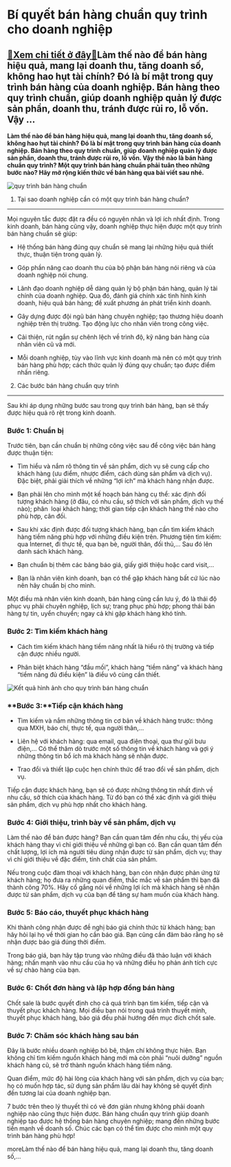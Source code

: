 Bí quyết bán hàng chuẩn quy trình cho doanh nghiệp
==================================================

[:gift:Xem chi tiết ở đây:gift:](https://hddtvn.com/bi-quyet-ban-hang-chuan-quy-trinh-cho-doanh-nghiep/)Làm thế nào để bán hàng hiệu quả, mang lại doanh thu, tăng doanh số, không hao hụt tài chính? Đó là bí mật trong quy trình bán hàng của doanh nghiệp. Bán hàng theo quy trình chuẩn, giúp doanh nghiệp quản lý được sản phẩn, doanh thu, tránh được rủi ro, lỗ vốn. Vậy …
-------------------------------------------------------------------------------------------------------------------------------------------------------------------------------------------------------------------------------------------------------------------------

**Làm thế nào để bán hàng hiệu quả, mang lại doanh thu, tăng doanh số, không hao hụt tài chính? Đó là bí mật trong quy trình bán hàng của doanh nghiệp. Bán hàng theo quy trình chuẩn, giúp doanh nghiệp quản lý được sản phẩn, doanh thu, tránh được rủi ro, lỗ vốn. Vậy thế nào là bán hàng chuẩn quy trình? Một quy trình bán hàng chuẩn phải tuân theo những bước nào? Hãy mở rộng kiến thức về bán hàng qua bài viết sau nhé.**


![quy trình bán hàng chuẩn](https://hddtvn.com/wp-content/uploads/2021/01/720buoc20quy20trinh20ban20hang20hiE1BB87u20quE1BAA320chuyen20nghiep.jpg)


1. Tại sao doanh nghiệp cần có một quy trình bán hàng chuẩn?
------------------------------------------------------------


Mọi nguyên tắc được đặt ra đều có nguyên nhân và lợi ích nhất định. Trong kinh doanh, bán hàng cũng vậy, doanh nghiệp thực hiện được một quy trình bán hàng chuẩn sẽ giúp:




* Hệ thống bán hàng đúng quy chuẩn sẽ mang lại những hiệu quả thiết thực, thuận tiện trong quản lý.

* Góp phần nâng cao doanh thu của bộ phận bán hàng nói riêng và của doanh nghiệp nói chung.

* Lãnh đạo doanh nghiệp dễ dàng quản lý bộ phận bán hàng, quản lý tài chính của doanh nghiệp. Qua đó, đánh giá chính xác tình hình kinh doanh, hiệu quả bán hàng; đề xuất phương án phát triển kinh doanh.

* Gây dựng được đội ngũ bán hàng chuyên nghiệp; tạo thương hiệu doanh nghiệp trên thị trường. Tạo động lực cho nhân viên trong công việc.

* Cải thiện, rút ngắn sự chênh lệch về trình độ, kỹ năng bán hàng của nhân viên cũ và mới.

* Mỗi doanh nghiệp, tùy vào lĩnh vực kinh doanh mà nên có một quy trình bán hàng phù hợp; cách thức quản lý đúng quy chuẩn; tạo được điểm nhấn riêng.



2. Các bước bán hàng chuẩn quy trình
------------------------------------


Sau khi áp dụng những bước sau trong quy trình bán hàng, bạn sẽ thấy được hiệu quả rõ rệt trong kinh doanh.


### Bước 1: Chuẩn bị


Trước tiên, bạn cần chuẩn bị những công việc sau để công việc bán hàng được thuận tiện:




* Tìm hiểu và nắm rõ thông tin về sản phẩm, dịch vụ sẽ cung cấp cho khách hàng (ưu điểm, nhược điểm, cách dùng sản phẩm và dịch vụ). Đặc biệt, phải giải thích về những “lợi ích” mà khách hàng nhận được.

* Bạn phải lên cho mình một kế hoạch bán hàng cụ thể: xác định đối tượng khách hàng (ở đâu, có nhu cầu, sở thích với sản phẩm, dịch vụ thế nào); phân  loại khách hàng; thời gian tiếp cận khách hàng thế nào cho phù hợp, cân đối.

* Sau khi xác định được đối tượng khách hàng, bạn cần tìm kiếm khách hàng tiềm năng phù hợp với những điều kiện trên. Phương tiện tìm kiếm: qua Internet, đi thực tế, qua bạn bè, người thân, đối thủ,… Sau đó lên danh sách khách hàng.

* Bạn chuẩn bị thêm các bảng báo giá, giấy giới thiệu hoặc card visit,…

* Bạn là nhân viên kinh doanh, bạn có thể gặp khách hàng bất cứ lúc nào nên hãy chuẩn bị cho mình.



Một điều mà nhân viên kinh doanh, bán hàng cũng cần lưu ý, đó là thái độ phục vụ phải chuyên nghiệp, lịch sự; trang phục phù hợp; phong thái bán hàng tự tin, uyển chuyển; ngay cả khi gặp khách hàng khó tính.


### Bước 2: Tìm kiếm khách hàng




* Cách tìm kiếm khách hàng tiềm năng nhất là hiểu rõ thị trường và tiếp cận được nhiều người.

* Phân biệt khách hàng “đầu mối”, khách hàng “tiềm năng” và khách hàng “tiềm năng đủ điều kiện” là điều vô cùng cần thiết.



![Kết quả hình ảnh cho quy trình bán hàng chuẩn](https://hddtvn.com/wp-content/uploads/2021/01/nhung-buoc-quan-trong-trong-ky-nang-ban-hang-qua-dien-thoai.jpg)


### **Bước 3:**Tiếp cận khách hàng




* Tìm kiếm và nắm những thông tin cơ bản về khách hàng trước: thông qua MXH, báo chí, thực tế, qua người thân,…

* Liên hệ với khách hàng: qua email, qua điện thoại, qua thư gửi bưu điện,… Có thể thăm dò trước một số thông tin về khách hàng và gợi ý những thông tin bổ ích mà khách hàng sẽ nhận được.

* Trao đổi và thiết lập cuộc hẹn chính thức để trao đổi về sản phẩm, dịch vụ.



Tiếp cận được khách hàng, bạn sẽ có được những thông tin nhất định về nhu cầu, sở thích của khách hàng. Từ đó bạn có thể xác định và giới thiệu sản phẩm, dịch vụ phù hợp nhất cho khách hàng.


### **Bước 4: Giới thiệu, trình bày về sản phẩm, dịch vụ**


Làm thế nào để bán được hàng? Bạn cần quan tâm đến nhu cầu, thị yếu của khách hàng thay vì chỉ giới thiệu về những gì bạn có. Bạn cần quan tâm đến chất lượng, lợi ích mà người tiêu dùng nhận được từ sản phẩm, dịch vụ; thay vì chỉ giới thiệu về đặc điểm, tính chất của sản phẩm.


Nếu trong cuộc đàm thoại với khách hàng, bạn còn nhận được phản ứng từ khách hàng; họ đưa ra những quan điểm, thắc mắc về sản phẩm thì bạn đã thành công 70%. Hãy cố gắng nói về những lợi ích mà khách hàng sẽ nhận được từ sản phẩm, dịch vụ của bạn để tăng sự ham muốn của khách hàng.


### Bước 5: Báo cáo, thuyết phục khách hàng


Khi thành công nhận được đề nghị báo giá chính thức từ khách hàng; bạn hãy hỏi lại họ về thời gian họ cần báo giá. Bạn cũng cần đảm bảo rằng họ sẽ nhận được báo giá đúng thời điểm.


Trong báo giá, bạn hãy tập trung vào những điều đã thảo luận với khách hàng; nhấn mạnh vào nhu cầu của họ và những điều họ phản ánh tích cực về sự chào hàng của bạn.


### Bước 6: Chốt đơn hàng và lập hợp đồng bán hàng


Chốt sale là bước quyết định cho cả quá trình bạn tìm kiếm, tiếp cận và thuyết phục khách hàng. Mọi điều bạn nói trong quá trình thuyết minh, thuyết phục khách hàng, báo giá đều phải hướng đến mục đích chốt sale.


### Bước 7: Chăm sóc khách hàng sau bán


Đây là bước nhiều doanh nghiệp bỏ bê, thậm chí không thực hiện. Bạn không chỉ tìm kiếm nguồn khách hàng mới mà còn phải “nuôi dưỡng” nguồn khách hàng cũ, sẽ trở thành nguồn khách hàng tiềm năng.


Quan điểm, mức độ hài lòng của khách hàng với sản phẩm, dịch vụ của bạn; họ có muốn hợp tác, sử dụng sản phẩm lâu dài hay không sẽ quyết định đến tương lai của doanh nghiệp bạn.


7 bước trên theo lý thuyết thì có vẻ đơn giản nhưng không phải doanh nghiệp nào cũng thực hiện được. Bán hàng chuẩn quy trình giúp doanh nghiệp tạo được hệ thống bán hàng chuyên nghiệp; mang đến những bước tiến mạnh về doanh số. Chúc các bạn có thể tìm được cho mình một quy trình bán hàng phù hợp!



moreLàm thế nào để bán hàng hiệu quả, mang lại doanh thu, tăng doanh số,…

